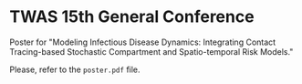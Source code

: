 # TWAS 15th General Conference

Poster for "Modeling Infectious Disease Dynamics: Integrating Contact Tracing-based Stochastic Compartment and Spatio-temporal Risk Models."

Please, refer to the `poster.pdf` file.
